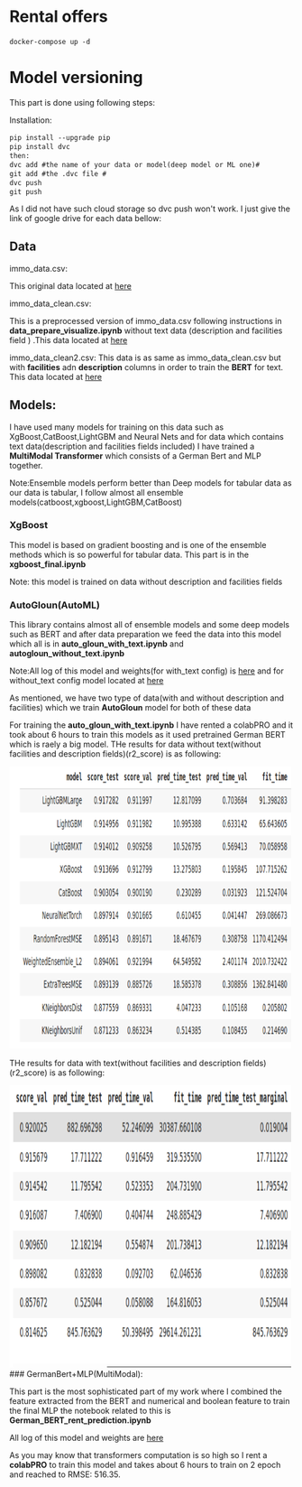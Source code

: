 # Rental offers

```angular2html
docker-compose up -d
```

# Model versioning
This part is done using following steps:

Installation:
```
pip install --upgrade pip
pip install dvc
then:
dvc add #the name of your data or model(deep model or ML one)#
git add #the .dvc file #
dvc push
git push
```
As I did not have such cloud storage so dvc push won't work.
I just give the link of google drive for each data bellow:
## Data
immo_data.csv:
 
This original data located at [here](
https://drive.google.com/file/d/1Y6SIw4bsiULgjMMb6ePp7vjFi-SrVOpi/view?usp=sharing)

immo_data_clean.csv:

This is a preprocessed version of immo_data.csv following instructions in **data_prepare_visualize.ipynb** without text data 
(description and facilities field )
.This data located at [here](https://drive.google.com/file/d/1Imn04Y4tECUzDHU-0CjYhSXrv0VehGHb/view?usp=sharing)

immo_data_clean2.csv:
This data is as same as immo_data_clean.csv but with
**facilities** adn **description** columns in order to train the
**BERT** for text.
This data located at
[here](
https://drive.google.com/file/d/1dEWxv9TK6D53t_NK1069FsxMTXubLhO9/view?usp=sharing)


## Models:
 I have used many models for training on this data such as XgBoost,CatBoost,LightGBM and Neural Nets and for data which
contains text data(description and facilities fields included) I have trained a **MultiModal Transformer** which consists of a German
Bert and MLP together.

Note:Ensemble models perform better than Deep models
for tabular data as our data is tabular, I follow almost all 
ensemble models(catboost,xgboost,LightGBM,CatBoost)
 
### XgBoost
This model is based on gradient boosting and is one of the ensemble methods which is
so powerful for tabular data.
This part is in the **xgboost_final.ipynb**

Note: this model is trained on data without description and facilities fields

### AutoGloun(AutoML)
This library contains almost all of ensemble models and some deep models such as BERT
and after data preparation we feed the data into this model which all is in **auto_gloun_with_text.ipynb**
and **autogloun_without_text.ipynb**

Note:All log of this model and weights(for with_text config) is [here](https://drive.google.com/drive/folders/1--CnHmK5DsPuEroyeYYCpXYWjCF28HW5?usp=sharing)
and for without_text config model located at [here](https://drive.google.com/drive/folders/13-OYRaLfkvD2X4bvR2qxxWOSltc4f3CF?usp=sharing)

As mentioned, we have two type of data(with and without description and facilities) which we train 
**AutoGloun** model for both of these data

For training the **auto_gloun_with_text.ipynb** I have rented a colabPRO and it took
about 6 hours to train this models as it used pretrained German BERT which is raely a big model.
THe results for data without text(without facilities and description fields)(r2_score) is as following:

<img src="/assets/img/results_without_text_r2score.png" alt="MarineGEO circle logo" style="height:500px; width:500px;"/>

THe results for data with text(without facilities and description fields)(r2_score) is as following:

<img src="/assets/img/r2_score_with_text.png" alt="MarineGEO circle logo" style="height:500px; width:500px;"/>
### GermanBert+MLP(MultiModal):

This part is the most sophisticated part of my work
where I combined the feature extracted from the BERT and
numerical and boolean feature to train the final MLP the notebook related
to this is **German_BERT_rent_prediction.ipynb**

All log of this model and weights are [here](https://drive.google.com/drive/folders/1f-j8H5j_Vnuih6qhps6TGYbbGZkpNuKB?usp=sharing)

As you may know that transformers computation is so high so I rent a **colabPRO** to train this model and takes about 6 hours
to train on 2 epoch and reached to RMSE: 516.35.
